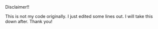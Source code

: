 Disclaimer!!

This is not my code originally. I just edited some lines out. I will take this down after. Thank you!
